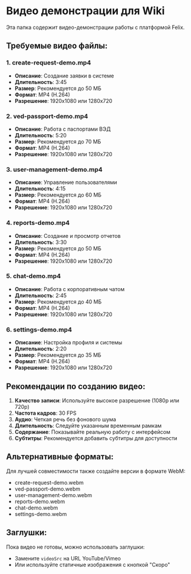 # Видео демонстрации для Wiki

Эта папка содержит видео-демонстрации работы с платформой Felix.

## Требуемые видео файлы:

### 1. create-request-demo.mp4
- **Описание**: Создание заявки в системе
- **Длительность**: 3:45
- **Размер**: Рекомендуется до 50 МБ
- **Формат**: MP4 (H.264)
- **Разрешение**: 1920x1080 или 1280x720

### 2. ved-passport-demo.mp4
- **Описание**: Работа с паспортами ВЭД
- **Длительность**: 5:20
- **Размер**: Рекомендуется до 70 МБ
- **Формат**: MP4 (H.264)
- **Разрешение**: 1920x1080 или 1280x720

### 3. user-management-demo.mp4
- **Описание**: Управление пользователями
- **Длительность**: 4:15
- **Размер**: Рекомендуется до 60 МБ
- **Формат**: MP4 (H.264)
- **Разрешение**: 1920x1080 или 1280x720

### 4. reports-demo.mp4
- **Описание**: Создание и просмотр отчетов
- **Длительность**: 3:30
- **Размер**: Рекомендуется до 50 МБ
- **Формат**: MP4 (H.264)
- **Разрешение**: 1920x1080 или 1280x720

### 5. chat-demo.mp4
- **Описание**: Работа с корпоративным чатом
- **Длительность**: 2:45
- **Размер**: Рекомендуется до 40 МБ
- **Формат**: MP4 (H.264)
- **Разрешение**: 1920x1080 или 1280x720

### 6. settings-demo.mp4
- **Описание**: Настройка профиля и системы
- **Длительность**: 2:20
- **Размер**: Рекомендуется до 35 МБ
- **Формат**: MP4 (H.264)
- **Разрешение**: 1920x1080 или 1280x720

## Рекомендации по созданию видео:

1. **Качество записи**: Используйте высокое разрешение (1080p или 720p)
2. **Частота кадров**: 30 FPS
3. **Аудио**: Четкая речь без фонового шума
4. **Длительность**: Следуйте указанным временным рамкам
5. **Содержание**: Показывайте реальную работу с интерфейсом
6. **Субтитры**: Рекомендуется добавить субтитры для доступности

## Альтернативные форматы:

Для лучшей совместимости также создайте версии в формате WebM:
- create-request-demo.webm
- ved-passport-demo.webm
- user-management-demo.webm
- reports-demo.webm
- chat-demo.webm
- settings-demo.webm

## Заглушки:

Пока видео не готовы, можно использовать заглушки:
- Замените `videoSrc` на URL YouTube/Vimeo
- Или используйте статичные изображения с кнопкой "Скоро"
